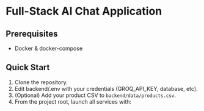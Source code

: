 # Full-Stack AI Chat Application

## Prerequisites

- Docker & docker-compose

## Quick Start

1. Clone the repository.
2. Edit backend/.env with your credentials (GROQ_API_KEY, database, etc).
3. (Optional) Add your product CSV to `backend/data/products.csv`.
4. From the project root, launch all services with:
